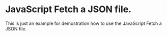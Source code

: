 # JavaScript Fetch a JSON file.

This is just an example for demostration how to use the JavaScript Fetch a JSON file.

